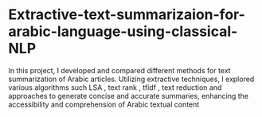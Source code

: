 # Extractive-text-summarizaion-for-arabic-language-using-classical-NLP
In this project, I developed and compared different methods for text summarization of Arabic articles. Utilizing  extractive techniques, I explored various algorithms such LSA , text rank , tfidf , text reduction and approaches to generate concise and accurate summaries, enhancing the accessibility and comprehension of Arabic textual content

